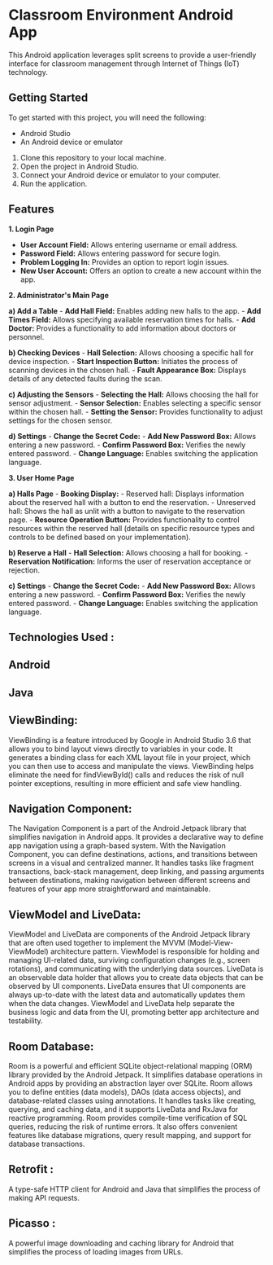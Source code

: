 # Classroom Environment Android App

This Android application leverages split screens to provide a user-friendly interface for classroom management through Internet of Things (IoT) technology.

## Getting Started

To get started with this project, you will need the following:

* Android Studio
* An Android device or emulator

1. Clone this repository to your local machine.
2. Open the project in Android Studio.
3. Connect your Android device or emulator to your computer.
4. Run the application.


## Features

**1. Login Page**
  - **User Account Field:** Allows entering username or email address.
  - **Password Field:** Allows entering password for secure login.
  - **Problem Logging In:** Provides an option to report login issues.
  - **New User Account:** Offers an option to create a new account within the app.

**2. Administrator's Main Page**

  **a) Add a Table**
    - **Add Hall Field:** Enables adding new halls to the app.
    - **Add Times Field:** Allows specifying available reservation times for halls.
    - **Add Doctor:** Provides a functionality to add information about doctors or personnel.

  **b) Checking Devices**
    - **Hall Selection:** Allows choosing a specific hall for device inspection.
    - **Start Inspection Button:** Initiates the process of scanning devices in the chosen hall.
    - **Fault Appearance Box:** Displays details of any detected faults during the scan.

  **c) Adjusting the Sensors**
    - **Selecting the Hall:** Allows choosing the hall for sensor adjustment.
    - **Sensor Selection:** Enables selecting a specific sensor within the chosen hall.
    - **Setting the Sensor:** Provides functionality to adjust settings for the chosen sensor.

  **d) Settings**
    - **Change the Secret Code:**
      - **Add New Password Box:** Allows entering a new password.
      - **Confirm Password Box:** Verifies the newly entered password.
    - **Change Language:** Enables switching the application language.

**3. User Home Page**

  **a) Halls Page**
    - **Booking Display:** 
      - Reserved hall: Displays information about the reserved hall with a button to end the reservation.
      - Unreserved hall: Shows the hall as unlit with a button to navigate to the reservation page.
    - **Resource Operation Button:**  Provides functionality to control resources within the reserved hall (details on specific resource types and controls to be defined based on your implementation).

  **b) Reserve a Hall**
    - **Hall Selection:** Allows choosing a hall for booking.
    - **Reservation Notification:** Informs the user of reservation acceptance or rejection.

  **c) Settings**
    - **Change the Secret Code:**
      - **Add New Password Box:** Allows entering a new password.
      - **Confirm Password Box:** Verifies the newly entered password.
    - **Change Language:** Enables switching the application language.






## Technologies Used :

 ## Android
 ## Java
 
## ViewBinding: 
ViewBinding is a feature introduced by Google in Android Studio 3.6 
that allows you to bind layout views directly to variables in your code. 
It generates a binding class for each XML layout file in your project,
which you can then use to access and manipulate the views. ViewBinding helps eliminate 
the need for findViewById() calls and reduces the risk of null pointer exceptions, resulting in more efficient and safe view handling.
## Navigation Component: 
The Navigation Component is a part of the Android Jetpack library that simplifies navigation in Android apps.
It provides a declarative way to define app navigation using a graph-based system. 
With the Navigation Component, you can define destinations, actions, and transitions between screens in a visual and centralized manner. 
It handles tasks like fragment transactions, back-stack management, deep linking, and passing arguments between destinations,
making navigation between different screens and features of your app more straightforward and maintainable.
## ViewModel and LiveData:
ViewModel and LiveData are components of the Android Jetpack library that are often used together to
implement the MVVM (Model-View-ViewModel) architecture pattern. ViewModel is responsible for holding and managing UI-related data,
surviving configuration changes (e.g., screen rotations), and communicating with the underlying data sources.
LiveData is an observable data holder that allows you to create data objects that can be observed by UI components. 
LiveData ensures that UI components are always up-to-date with the latest data and automatically updates them when the data changes. 
ViewModel and LiveData help separate the business logic and data from the UI, promoting better app architecture and testability.
## Room Database:
Room is a powerful and efficient SQLite object-relational mapping (ORM) library provided by the Android Jetpack.
It simplifies database operations in Android apps by providing an abstraction layer over SQLite.
Room allows you to define entities (data models), DAOs (data access objects), and database-related classes using annotations. 
It handles tasks like creating, querying, and caching data, and it supports LiveData and RxJava for reactive programming.
Room provides compile-time verification of SQL queries, reducing the risk of runtime errors.
It also offers convenient features like database migrations, query result mapping, and support for database transactions.

## Retrofit : 
A type-safe HTTP client for Android and Java that simplifies the process of making API requests.
## Picasso : 
 A powerful image downloading and caching library for Android that simplifies the process of loading images from URLs.

 

